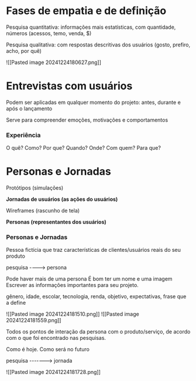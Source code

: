 
# Fases de empatia e de definição

Pesquisa quantitativa: informações mais estatísticas, com quantidade, números (acessos, temo, venda, $)

Pesquisa qualitativa: com respostas descritivas dos usuários (gosto, prefiro, acho, por quê)

![[Pasted image 20241224180627.png]]

# Entrevistas com usuários

Podem ser aplicadas em qualquer momento do projeto: antes, durante e após o lançamento

Serve para compreender emoções, motivações e comportamentos

### Experiência

O quê?
Como?
Por que?
Quando?
 Onde?
 Com quem?
  Para que?

# Personas e Jornadas

Protótipos (simulações)

**Jornadas de usuários (as ações do usuários)**

Wireframes (rascunho de tela)

**Personas (representantes dos usuários)**

### Personas e Jornadas

Pessoa fictícia que traz características de clientes/usuários reais do seu produto

pesquisa ----> persona

Pode haver mais de uma persona
É bom ter um nome e uma imagem
Escrever as informações importantes para seu projeto.

gênero, idade, escolar, tecnologia, renda, objetivo, expectativas, frase que a define

![[Pasted image 20241224181510.png]]
![[Pasted image 20241224181559.png]]

Todos os pontos de interação da persona com o produto/serviço, de acordo com o que foi encontrado nas pesquisas.

Como é hoje. Como será no futuro

pesquisa -------> jornada

![[Pasted image 20241224181728.png]]


